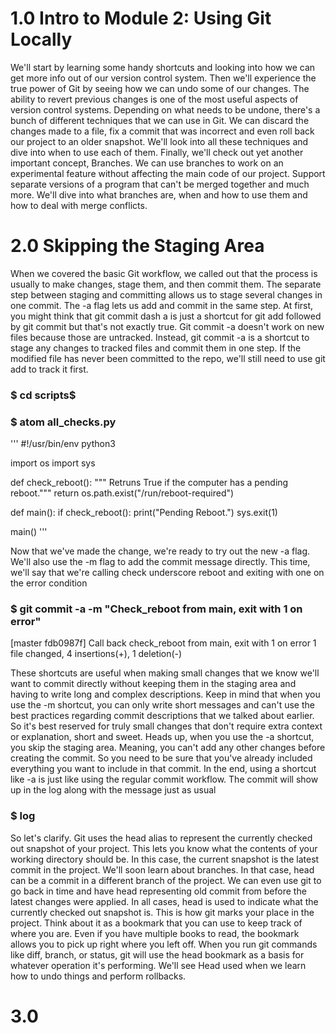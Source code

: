 # 1.0 Intro to Module 2: Using Git Locally

We'll start by learning some handy shortcuts and looking into how we can get more info out of our version control system. Then we'll experience the true power of Git by seeing how
we can undo some of our changes. The ability to revert previous changes is one of the most useful aspects of version control systems. Depending on what needs to be undone, there's 
a bunch of different techniques that we can use in Git. We can discard the changes made to a file, fix a commit that was incorrect and even roll back our project to an older 
snapshot. We'll look into all these techniques and dive into when to use each of them. Finally, we'll check out yet another important concept, Branches. We can use branches to 
work on an experimental feature without affecting the main code of our project. Support separate versions of a program that can't be merged together and much more. We'll dive 
into what branches are, when and how to use them and how to deal with merge conflicts.

# 2.0 Skipping the Staging Area
When we covered the basic Git workflow, we called out that the process is usually to make changes, stage them, and then commit them. The separate step between staging and 
committing allows us to stage several changes in one commit.
The -a flag lets us add and commit in the same step.  At first, you might think that git commit dash a is just a shortcut for git add followed by git commit but that's not exactly true. Git commit -a doesn't work on new files because those are untracked. Instead, git commit -a is a shortcut to stage any changes to tracked files and commit them in one step. If the modified file has never been committed to the repo, we'll still need to use git add to track it first.

### $ cd scripts$

### $ atom all_checks.py

'''
#!/usr/bin/env python3

import os
import sys

def check_reboot():
     """ Retruns True if the computer has a pending reboot."""
     return os.path.exist("/run/reboot-required")
     
def main():
    if check_reboot():
    print("Pending Reboot.")
    sys.exit(1)

main()
'''

Now that we've made the change, we're ready to try out the new -a flag. We'll also use the -m flag to add the commit message directly. This time, we'll say that we're calling check underscore reboot and exiting with one on the error condition


### $ git commit -a -m "Check_reboot from main, exit with 1 on error"
[master fdb0987f] Call back check_reboot from main, exit with 1 on error
1 file changed, 4 insertions(+), 1 deletion(-)

These shortcuts are useful when making small changes that we know we'll want to commit directly without keeping them in the staging area and having to write long and complex descriptions. Keep in mind that when you use the -m shortcut, you can only write short messages and can't use the best practices regarding commit descriptions that we talked about earlier. So it's best reserved for truly small changes that don't require extra context or explanation, short and sweet. Heads up, when you use the -a shortcut, you skip the staging area. Meaning, you can't add any other changes before creating the commit. So you need to be sure that you've already included everything you want to include in that commit. In the end, using a shortcut like -a is just like using the regular commit workflow. The commit will show up in the log along with the message just as usual

### $ log

So let's clarify. Git uses the head alias to represent the currently checked out snapshot of your project. This lets you know what the contents of your working directory should be. In this case, the current snapshot is the latest commit in the project. We'll soon learn about branches. In that case, head can be a commit in a different branch of the project. We can even use git to go back in time and have head representing old commit from before the latest changes were applied. In all cases, head is used to indicate what the currently checked out snapshot is. This is how git marks your place in the project. Think about it as a bookmark that you can use to keep track of where you are. Even if you have multiple books to read, the bookmark allows you to pick up right where you left off. When you run git commands like diff, branch, or status, git will use the head bookmark as a basis for whatever operation it's performing. We'll see Head used when we learn how to undo things and perform rollbacks.


# 3.0
